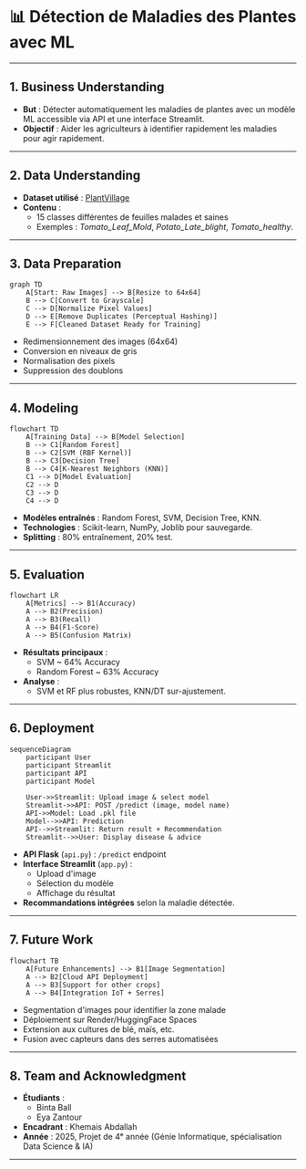 

# 📊 Détection de Maladies des Plantes avec ML 

---

## 1. Business Understanding
- **But** : Détecter automatiquement les maladies de plantes avec un modèle ML accessible via API et une interface Streamlit.
- **Objectif** : Aider les agriculteurs à identifier rapidement les maladies pour agir rapidement.

---

## 2. Data Understanding
- **Dataset utilisé** : [PlantVillage](https://www.kaggle.com/datasets/emmarex/plantdisease)
- **Contenu** :  
  - 15 classes différentes de feuilles malades et saines
  - Exemples : *Tomato_Leaf_Mold*, *Potato_Late_blight*, *Tomato_healthy*.

---

## 3. Data Preparation

```mermaid
graph TD
    A[Start: Raw Images] --> B[Resize to 64x64]
    B --> C[Convert to Grayscale]
    C --> D[Normalize Pixel Values]
    D --> E[Remove Duplicates (Perceptual Hashing)]
    E --> F[Cleaned Dataset Ready for Training]

```

- Redimensionnement des images (64x64)
- Conversion en niveaux de gris
- Normalisation des pixels
- Suppression des doublons

---

## 4. Modeling

```mermaid
flowchart TD
    A[Training Data] --> B[Model Selection]
    B --> C1[Random Forest]
    B --> C2[SVM (RBF Kernel)]
    B --> C3[Decision Tree]
    B --> C4[K-Nearest Neighbors (KNN)]
    C1 --> D[Model Evaluation]
    C2 --> D
    C3 --> D
    C4 --> D
```

- **Modèles entraînés** : Random Forest, SVM, Decision Tree, KNN.
- **Technologies** : Scikit-learn, NumPy, Joblib pour sauvegarde.
- **Splitting** : 80% entraînement, 20% test.

---

## 5. Evaluation

```mermaid
flowchart LR
    A[Metrics] --> B1(Accuracy)
    A --> B2(Precision)
    A --> B3(Recall)
    A --> B4(F1-Score)
    A --> B5(Confusion Matrix)
```

- **Résultats principaux** :
  - SVM ~ 64% Accuracy
  - Random Forest ~ 63% Accuracy
- **Analyse** :
  - SVM et RF plus robustes, KNN/DT sur-ajustement.

---

## 6. Deployment

```mermaid
sequenceDiagram
    participant User
    participant Streamlit
    participant API
    participant Model

    User->>Streamlit: Upload image & select model
    Streamlit->>API: POST /predict (image, model name)
    API->>Model: Load .pkl file
    Model-->>API: Prediction
    API-->>Streamlit: Return result + Recommendation
    Streamlit-->>User: Display disease & advice
```

- **API Flask** (`api.py`) : `/predict` endpoint
- **Interface Streamlit** (`app.py`) :
  - Upload d'image
  - Sélection du modèle
  - Affichage du résultat
- **Recommandations intégrées** selon la maladie détectée.

---

## 7. Future Work

```mermaid
flowchart TB
    A[Future Enhancements] --> B1[Image Segmentation]
    A --> B2[Cloud API Deployment]
    A --> B3[Support for other crops]
    A --> B4[Integration IoT + Serres]
```

- Segmentation d'images pour identifier la zone malade
- Déploiement sur Render/HuggingFace Spaces
- Extension aux cultures de blé, maïs, etc.
- Fusion avec capteurs dans des serres automatisées

---

## 8. Team and Acknowledgment
- **Étudiants** :
  - Binta Ball
  - Eya Zantour
- **Encadrant** : Khemais Abdallah
- **Année** : 2025, Projet de 4ᵉ année (Génie Informatique, spécialisation Data Science & IA)

---

